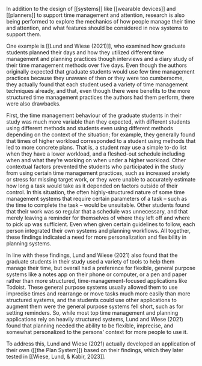 In addition to the design of [[systems]] like [[wearable devices]] and [[planners]] to support time management and attention, research is also being performed to explore the mechanics of how people manage their time and attention, and what features should be considered in new systems to support them.

One example is [[Lund and Wiese (2021)]], who examined how graduate students planned their days and how they utilized different time management and planning practices though interviews and a diary study of their time management methods over five days. Even though the authors originally expected that graduate students would use few time management practices because they unaware of then or they were too cumbersome, they actually found that each student used a variety of time management techniques already, and that, even though there were benefits to the more structured time management practices the authors had them perform, there were also drawbacks.

First, the time management behaviour of the graduate students in their study was much more variable than they expected, with different students using different methods and students even using different methods depending on the context of the situation; for example, they generally found that times of higher workload corresponded to a student using methods that led to more concrete plans. That is, a student may use a simple to-do list when they have a lower workload, and a fleshed-out schedule including when and what they’re working on when under a higher workload. Other contextual factors prevented the students who participated in the study from using certain time management practices, such as increased anxiety or stress for missing target work, or they were unable to accurately estimate how long a task would take as it depended on factors outside of their control. In this situation, the often highly-structured nature of some time management systems that require certain parameters of a task – such as the time to complete the task – would be unsuitable. Other students found that their work was so regular that a schedule was unnecessary, and that merely leaving a reminder for themselves of where they left off and where to pick up was sufficient. Even when given certain guidelines to follow, each person integrated their own systems and planning workflows. All together, these findings indicated a need for more personalization and flexibility in planning systems.

In line with these findings, Lund and Wiese (2021) also found that the graduate students in their study used a variety of tools to help them manage their time, but overall had a preference for flexible, general purpose systems like a notes app on their phone or computer, or a pen and paper rather than more structured, time-management-focused applications like Todoist. These general purpose systems usually allowed them to use imprecise times and rearrange or move tasks much more easily than more structured systems, and the students could use other applications to augment them were the general purpose systems fell short, such as for setting reminders. So, while most top time management and planning applications rely on heavily structured systems, Lund and Wiese (2021) found that planning needed the ability to be flexible, imprecise, and somewhat personalized to the persons’ context for more people to use it.

To address this, Lund and Wiese (2021) actually developed an application of their own ([[the Plan System]]) based on their findings, which they later tested in [[Wiese, Lund, & Kabir, 2023]].